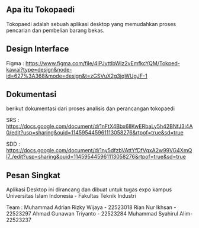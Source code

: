 ## Apa itu Tokopaedi

Tokopaedi adalah sebuah aplikasi desktop yang memudahkan proses pencarian dan pembelian barang bekas. 

## Design Interface

Figma : https://www.figma.com/file/4IPJyttlbWIz2vEmfkcYQM/Tokped-kawai?type=design&node-id=627%3A368&mode=design&t=zGSVuX2g3jqWUgJF-1

## Dokumentasi
berikut dokumentasi dari proses analisis dan perancangan tokopaedi

SRS : https://docs.google.com/document/d/1nFtX4Bbx6IlKwERbaLy5h42BNfJ3i4A0/edit?usp=sharing&ouid=114595445961113058276&rtpof=true&sd=true

SDD : https://docs.google.com/document/d/1ny5dfzbVAttYfDfVqxA2w99VG4XmQl7_/edit?usp=sharing&ouid=114595445961113058276&rtpof=true&sd=true

## Pesan Singkat

Aplikasi Desktop ini dirancang dan dibuat untuk tugas expo kampus Universitas Islam Indonesia - Fakultas Teknik Industri

Team :
Muhammad Adrian Rizky Wijaya - 22523018
Rian Nur Ikhsan - 22523297
Ahmad Gunawan Triyanto - 22523284
Muhammad Syahirul Alim- 22523237

